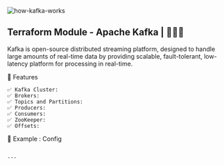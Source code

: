 ![how-kafka-works](https://github.com/user-attachments/assets/8753d600-d12e-49fb-b50c-34ab6f06f4e3)

 
## Terraform Module - Apache Kafka | 🚀🚀🚀 
Kafka is open-source distributed streaming platform, designed to handle large amounts of real-time data by providing scalable, fault-tolerant, low-latency platform for processing in real-time.

🎯 Features
```
✅ Kafka Cluster:
✅ Brokers:
✅ Topics and Partitions:
✅ Producers:
✅ Consumers:
✅ ZooKeeper:
✅ Offsets:

```

🔨 Example : Config

```

---

```
